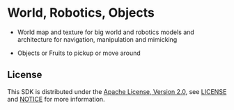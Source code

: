# World, Robotics, Objects

- World map and texture for big world and robotics models and architecture for navigation, manipulation and mimicking

- Objects or Fruits to pickup or move around 

## License
This SDK is distributed under the [Apache License, Version 2.0](https://www.apache.org/licenses/LICENSE-2.0), see [LICENSE](https://github.com/RonaldsonBellande/worlds_objects/blob/main/LICENSE) and [NOTICE](https://github.com/RonaldsonBellande/worlds_objects/blob/main/LICENSE) for more information.
